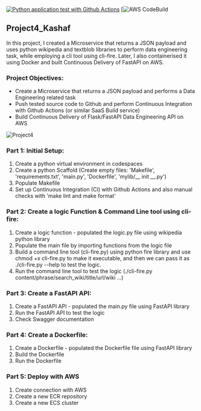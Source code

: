 [![Python application test with Github Actions](https://github.com/nogibjj/Project4_Kashaf/actions/workflows/main.yml/badge.svg)](https://github.com/nogibjj/Project4_Kashaf/actions/workflows/main.yml)
[![AWS CodeBuild](https://codebuild.us-east-1.amazonaws.com/badges?uuid=eyJlbmNyeXB0ZWREYXRhIjoiZWdsV3JnbTBpWUhzNjdaWG9FWnB4VXRGQnkrZytSeHRrZU5KTDZyaktqbktweXBqbnNydWQ2TU1XNEQzVHhiWHo1R1BFMStEbXdkQ1JWWnF4b000WkxnPSIsIml2UGFyYW1ldGVyU3BlYyI6IjFXUEJzWXVkOHlnVWFDU0wiLCJtYXRlcmlhbFNldFNlcmlhbCI6MX0%3D&branch=main)

## Project4_Kashaf

In this project, I created a Microservice that returns a JSON payload and uses python wikipedia and textblob libraries to perform data engineering task, while employing a cli tool using cli-fire. Later, I also containerised it using Docker and built Continuous Delivery of FastAPI on AWS.

### Project Objectives:

* Create a Microservice that returns a JSON payload and performs a Data Engineering related task
* Push tested source code to Github and perform Continuous Integration with Github Actions (or similar SaaS Build service)
* Build Continuous Delivery of Flask/FastAPI Data Engineering API on AWS

![Project4](https://user-images.githubusercontent.com/111402572/204116175-957d63a4-beeb-4f82-8c1a-03f532bd461b.png)

### Part 1: Initial Setup:

1. Create a python virtual environment in codespaces
2. Create a python Scaffold (Create empty files: 'Makefile', 'requirements.txt', 'main.py', 'Dockerfile', 'mylib/__ init __.py')
3. Populate Makefile
4. Set up Continuous Integration (CI) with Github Actions and also manual checks with 'make lint and make format'

### Part 2: Create a logic Function & Command Line tool using cli-fire:

1. Create a logic function - populated the logic.py file using wikipedia python library
2. Populate the main file by importing functions from the logic file
3. Build a command line tool (cli-fire.py) using python fire library and use chmod +x cli-fire.py to make it executable, and then we can pass it as ./cli-fire.py --help to test the logic.
4. Run the command line tool to test the logic (./cli-fire.py content/phrase/search_wiki/title/url/wiki ...)

### Part 3: Create a FastAPI API:
1. Create a FastAPI API - populated the main.py file using FastAPI library
2. Run the FastAPI API to test the logic
3. Check Swagger documentation

### Part 4: Create a Dockerfile:
1. Create a Dockerfile - populated the Dockerfile file using FastAPI library
2. Build the Dockerfile
3. Run the Dockerfile

### Part 5: Deploy with AWS 
1. Create connection with AWS
2. Create a new ECR repository
3. Create a new ECS cluster



